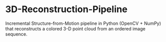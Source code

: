 # 3D-Reconstruction-Pipeline
Incremental Structure-from-Motion pipeline in Python (OpenCV + NumPy) that reconstructs a colored 3-D point cloud from an ordered image sequence.
